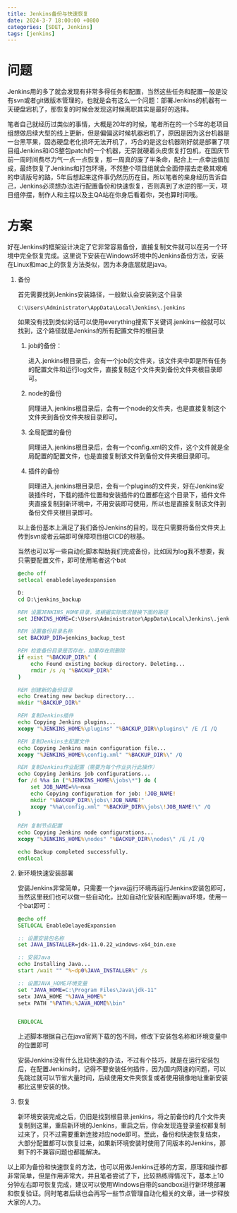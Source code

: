 ```yaml
---
title: Jenkins备份与快速恢复
date: 2024-3-7 18:00:00 +0800
categories: [SDET, Jenkins]
tags: [jenkins]
---
```


# 问题

Jenkins用的多了就会发现有非常多得任务和配置，当然这些任务和配置一般是没有svn或者git做版本管理的，也就是会有这么一个问题：部署Jenkins的机器有一天硬盘宕机了，那恢复的时候会发现这时候离职其实是最好的选择。

笔者自己就经历过类似的事情，大概是20年的时候，笔者所在的一个5年的老项目组想做后续大型的线上更新，但是偏偏这时候机器宕机了，原因是因为这台机器是一台黑苹果，固态硬盘老化损坏无法开机了，巧合的是这台机器刚好就是部署了项目组Jenkins和iOS整包patch的一个机器，无奈就硬着头皮恢复打包机，在国庆节前一周时间费尽力气一点一点恢复，那一周真的废了半条命，配合上一点幸运值加成，最终恢复了Jenkins和打包环境，不然整个项目组就会全面停摆去走极其艰难的申请版号的路，5年后想起来这件事仍然历历在目。所以笔者的亲身经历告诉自己，Jenkins必须想办法进行配置备份和快速恢复，否则真到了水逆的那一天，项目组停摆，制作人和主程以及主QA站在你身后看着你，哭也算时间哦。

# 方案

好在Jenkins的框架设计决定了它非常容易备份，直接复制文件就可以在另一个环境中完全恢复完成。这里说下安装在Windows环境中的Jenkins备份方法，安装在Linux和mac上的恢复方法类似，因为本身底层就是java。

1. 备份

    首先需要找到Jenkins安装路径，一般默认会安装到这个目录
    ```
    C:\Users\Administrator\AppData\Local\Jenkins\.jenkins
    ```
    如果没有找到类似的话可以使用everything搜索下关键词.jenkins一般就可以找到，这个路径就是Jenkins的所有配置文件的根目录

    1. job的备份：
    
        进入.jenkins根目录后，会有一个job的文件夹，该文件夹中即是所有任务的配置文件和运行log文件，直接复制这个文件夹到备份文件夹根目录即可。

    2. node的备份
    
        同理进入.jenkins根目录后，会有一个node的文件夹，也是直接复制这个文件夹到备份文件夹根目录即可。

    3. 全局配置的备份

        同理进入.jenkins根目录后，会有一个config.xml的文件，这个文件就是全局配置的配置文件，也是直接复制该文件到备份文件夹根目录即可。

    4. 插件的备份

        同理进入.jenkins根目录后，会有一个plugins的文件夹，好在Jenkins安装插件时，下载的插件位置和安装插件的位置都在这个目录下，插件文件夹直接复制到新环境中，不用安装即可使用，所以也是直接复制该文件到备份文件夹根目录即可。

    以上备份基本上满足了我们备份Jenkins的目的，现在只需要将备份文件夹上传到svn或者云端即可保障项目组CICD的根基。

    当然也可以写一些自动化脚本帮助我们完成备份，比如因为log我不想要，我只需要配置文件，即可使用笔者这个bat

    ```bat
    @echo off
    setlocal enabledelayedexpansion

    D:
    cd D:\jenkins_backup

    REM 设置JENKINS_HOME目录，请根据实际情况替换下面的路径
    set JENKINS_HOME=C:\Users\Administrator\AppData\Local\Jenkins\.jenkins

    REM 设置备份目录名称
    set BACKUP_DIR=jenkins_backup_test

    REM 检查备份目录是否存在，如果存在则删除
    if exist "%BACKUP_DIR%" (
        echo Found existing backup directory. Deleting...
        rmdir /s /q "%BACKUP_DIR%"
    )

    REM 创建新的备份目录
    echo Creating new backup directory...
    mkdir "%BACKUP_DIR%"

    REM 复制Jenkins插件
    echo Copying Jenkins plugins...
    xcopy "%JENKINS_HOME%\plugins" "%BACKUP_DIR%\plugins\" /E /I /Q

    REM 复制Jenkins主配置文件
    echo Copying Jenkins main configuration file...
    xcopy "%JENKINS_HOME%\config.xml" "%BACKUP_DIR%\" /Q

    REM 复制Jenkins作业配置（需要为每个作业执行此操作）
    echo Copying Jenkins job configurations...
    for /d %%a in ("%JENKINS_HOME%\jobs\*") do (
        set JOB_NAME=%%~nxa
        echo Copying configuration for job: !JOB_NAME!
        mkdir "%BACKUP_DIR%\jobs\!JOB_NAME!"
        xcopy "%%a\config.xml" "%BACKUP_DIR%\jobs\!JOB_NAME!\" /Q
    )

    REM 复制节点配置
    echo Copying Jenkins node configurations...
    xcopy "%JENKINS_HOME%\nodes" "%BACKUP_DIR%\nodes\" /E /I /Q

    echo Backup completed successfully.
    endlocal
    
    ```

2. 新环境快速安装部署

    安装Jenkins非常简单，只需要一个java运行环境再运行Jenkins安装包即可，当然这里我们也可以做一些自动化，比如自动化安装和配置java环境，使用一个bat即可：

    ```bat
    @echo off
    SETLOCAL EnableDelayedExpansion

    :: 设置安装包名称
    set JAVA_INSTALLER=jdk-11.0.22_windows-x64_bin.exe

    :: 安装Java
    echo Installing Java...
    start /wait "" "%~dp0%JAVA_INSTALLER%" /s

    :: 设置JAVA_HOME环境变量
    set "JAVA_HOME=C:\Program Files\Java\jdk-11"
    setx JAVA_HOME "%JAVA_HOME%"
    setx PATH "%PATH%;%JAVA_HOME%\bin"


    ENDLOCAL
    ```

    上述脚本根据自己在java官网下载的包不同，修改下安装包名称和环境变量中的位置即可

    安装Jenkins没有什么比较快速的办法，不过有个技巧，就是在运行安装包后，在配置Jenkins时，记得不要安装任何插件，因为国内网速的问题，可以先跳过就可以节省大量时间，后续使用文件夹恢复或者使用镜像地址重新安装都比这里安装的快。

3. 恢复
    
    新环境安装完成之后，仍旧是找到根目录.jenkins，将之前备份的几个文件夹复制到这里，重启新环境的Jenkins，重启之后，你会发现连登录鉴权都复制过来了，只不过需要重新连接对应node即可。至此，备份和快速恢复结束，大部分配置都可以恢复过来，如果新环境安装时使用了同版本的Jenkins，那剩下的不兼容问题也都能解决。

以上即为备份和快速恢复的方法，也可以用做Jenkins迁移的方案，原理和操作都非常简单，但是作用非常大，并且笔者尝试了下，比较熟练得情况下，基本上10分钟左右即可恢复完成，建议可以使用Windows自带的sandbox进行新环境部署和恢复验证。同时笔者后续也会再写一些节点管理自动化相关的文章，进一步释放大家的人力。